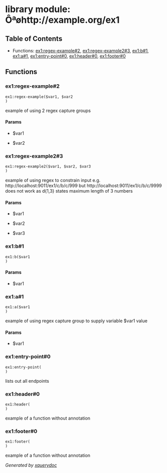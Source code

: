 # library module: Ôªøhttp://example.org/ex1


## Table of Contents

* Functions: [ex1:regex-example\#2](#func_ex1_regex-example_2), [ex1:regex-example2\#3](#func_ex1_regex-example2_3), [ex1:b\#1](#func_ex1_b_1), [ex1:a\#1](#func_ex1_a_1), [ex1:entry-point\#0](#func_ex1_entry-point_0), [ex1:header\#0](#func_ex1_header_0), [ex1:footer\#0](#func_ex1_footer_0)


## Functions

### <a name="func_ex1_regex-example_2"/> ex1:regex-example\#2
```xquery
ex1:regex-example($var1, $var2
)
```
 example of using 2 regex capture groups 


#### Params

* $var1

* $var2


### <a name="func_ex1_regex-example2_3"/> ex1:regex-example2\#3
```xquery
ex1:regex-example2($var1, $var2, $var3
)
```
 example of using regex to constrain input e.g. http://localhost:9011/ex1/c/b/c/999    but    http://localhost:9011/ex1/c/b/c/9999 does not work as d{1,3} states maximum length of 3 numbers 


#### Params

* $var1

* $var2

* $var3


### <a name="func_ex1_b_1"/> ex1:b\#1
```xquery
ex1:b($var1
)
```

#### Params

* $var1


### <a name="func_ex1_a_1"/> ex1:a\#1
```xquery
ex1:a($var1
)
```
 example of using regex capture group to supply variable $var1 value 


#### Params

* $var1


### <a name="func_ex1_entry-point_0"/> ex1:entry-point\#0
```xquery
ex1:entry-point(
)
```
 lists out all endpoints 


### <a name="func_ex1_header_0"/> ex1:header\#0
```xquery
ex1:header(
)
```
 example of a function without annotation 


### <a name="func_ex1_footer_0"/> ex1:footer\#0
```xquery
ex1:footer(
)
```
 example of a function without annotation 






*Generated by [xquerydoc](https://github.com/xquery/xquerydoc)*
